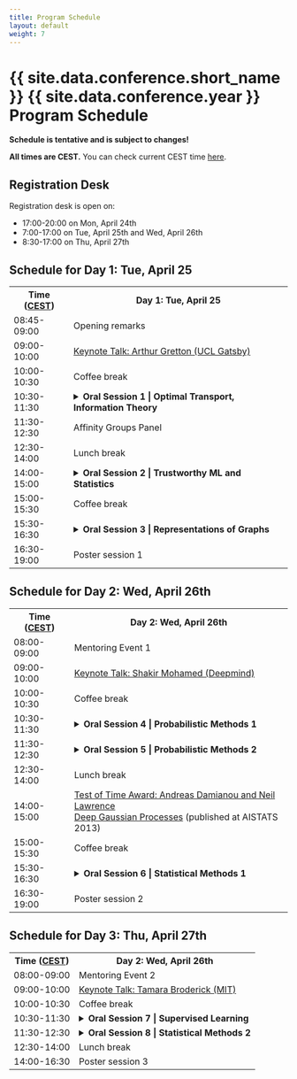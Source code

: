 ```yaml
---
title: Program Schedule
layout: default
weight: 7
---
```


# {{ site.data.conference.short_name }} {{ site.data.conference.year }} Program Schedule 

**Schedule is tentative and is subject to changes!**

**All times are CEST.**
You can check current CEST time [here](https://time.is/CEST).


## Registration Desk

Registration desk is open on:
+ 17:00-20:00 on Mon, April 24th
+ 7:00-17:00 on Tue, April 25th and Wed, April 26th
+ 8:30-17:00 on Thu, April 27th

## Schedule for Day 1: Tue, April 25

<table>
<tr>   
<th> Time (<a href="https://time.is/CEST">CEST</a>)  </th>
<th> <b>Day 1: Tue, April 25</b>
</th>
</tr>

<tr>
<td>
08:45-09:00 
</td>
<td>
Opening remarks
</td>
</tr>

<tr>
<td>
09:00-10:00
</td>
<td>
<a href="{{ "/invited.html#arthur-gretton" | relative_url }}">Keynote Talk: Arthur Gretton (UCL Gatsby)</a>
</td>
</tr>

<tr>
<td>
10:00-10:30
</td>
<td>
Coffee break
</td>
</tr>

<tr>
<td>
10:30-11:30 
</td>
<td>
<details>
<summary> <b>Oral Session 1 | Optimal Transport, Information Theory</b>  </summary>
<ul>
<li> The Schrödinger Bridge between Gaussian Measures has a Closed Form  
</li>  
<li> Rethinking Initialization of the Sinkhorn Algorithm   
</li>
<li> Using Sliced Mutual Information to Study Memorization and Generalization in Deep Neural Networks   
</li>
<li> Mode-Seeking Divergences: Theory and Applications to GANs
</li>
</ul>
</details>
</td>
</tr>

<tr>
<td>
11:30-12:30
</td>
<td>
Affinity Groups Panel
</td>
</tr>

<tr>
<td>
12:30-14:00
</td>
<td>
Lunch break	
</td>
</tr>

<tr>
<td>
14:00-15:00
</td>
<td>
<details>
<summary> <b>Oral Session 2 | Trustworthy ML and Statistics</b>  </summary>
<ul>
<li> Who Should Predict? Exact Algorithms For Learning to Defer to Humans   
</li>
<li> Generalized PTR: User-Friendly Recipes for Data-Adaptive Algorithms with Differential Privacy   
</li>
<li> Origins of Low-Dimensional Adversarial Perturbations   
</li>
<li> Data Banzhaf: A Robust Data Valuation Framework for Machine Learning
</li>
</ul>
</details>
</td>
</tr>

<tr>
<td>
15:00-15:30
</td>
<td>
Coffee break
</td>
</tr>

<tr>
<td>
15:30-16:30
</td>
<td>
<details>
<summary> <b>Oral Session 3 | Representations of Graphs</b>  </summary>
<ul>
<li> The Power of Recursion in Graph Neural Networks for Counting Substructures   
</li>
<li> Implicit Graphon Neural Representation   
</li>
<li> Implications of sparsity and high triangle density for graph representation learning   
</li>
<li> Fitting low-rank models on egocentrically sampled partial networks
</li>
</ul>
</details>
</td>
</tr>

<tr>
<td>
16:30-19:00
</td>
<td>
Poster session 1
</td>
</tr>

</table>



## Schedule for Day 2: Wed, April 26th

<table>
<tr>   
<th> Time (<a href="https://time.is/CEST">CEST</a>)  </th>
<th> <b>Day 2: Wed, April 26th</b>
</th>
</tr>

<tr>
<td>
08:00-09:00
</td>
<td>
Mentoring Event 1
</td>
</tr>

<tr>
<td>
09:00-10:00
</td>
<td>
<a href="{{ "/invited.html#shakir-mohammed" | relative_url }}">Keynote Talk: Shakir Mohamed (Deepmind)</a>
</td>
</tr>

<tr>
<td>
10:00-10:30 
</td>
<td>
Coffee break  
</td>
</tr>

<tr>
<td>
10:30-11:30
</td>
<td>
<details>
<summary> <b>Oral Session 4 | Probabilistic Methods 1</b>  </summary>
<ul>
<li> Do Bayesian Neural Networks Need To Be Fully Stochastic?   
</li>
<li> Indeterminacy in Generative Models: Characterization and Strong Identifiability   
</li>
<li> Distance-to-Set Priors and Constrained Bayesian Inference   
</li>
<li> Particle algorithms for maximum likelihood training of latent variable models
</li>
</ul>
</details>
</td>
</tr>

<tr>
<td>
11:30-12:30
</td>
<td>
<details>
<summary> <b>Oral Session 5 | Probabilistic Methods 2</b>  </summary>
<ul>
<li> BaCaDI: Bayesian Causal Discovery with Unknown Interventions   
</li>
<li> Multilevel Bayesian Quadrature   
</li>
<li> Discovering Many Diverse Solutions with Bayesian Optimization   
</li>
<li> Inducing Point Allocation for Sparse Gaussian Processes in High-Throughput Bayesian Optimisation
</li>
</ul>
</details>
</td>
</tr>

<tr>
<td>
12:30-14:00 
</td>
<td>
Lunch break  
</td>
</tr>

<tr>
<td>
14:00-15:00
</td>
<td>
<a href="{{ "/awards.html" | relative_url }}">Test of Time Award: Andreas Damianou and Neil Lawrence</a>
<br>
<a href="http://proceedings.mlr.press/v31/damianou13a.pdf">Deep Gaussian Processes</a> (published at AISTATS 2013)
</td>
</tr>

<tr>
<td>
15:00-15:30 
</td>
<td>
Coffee break  
</td>
</tr>

<tr>
<td>
15:30-16:30
</td>
<td>
<details>
<summary> <b>Oral Session 6 | Statistical Methods 1</b>  </summary>
<ul>
<li> Huber-robust confidence sequences   
</li>
<li> Error Estimation for Random Fourier Features    
</li>
<li> A Tale of Sampling and Estimation in Discounted Reinforcement Learning   
</li>
<li> Safe Sequential Testing and Effect Estimation in Stratified Count Data
</li>

</ul>
</details>
</td>
</tr>

<tr>
<td>
16:30-19:00
</td>
<td>
Poster session 2
</td>
</tr>

</table>



## Schedule for Day 3: Thu, April 27th

<table>
<tr>   
<th> Time (<a href="https://time.is/CEST">CEST</a>)  </th>
<th> <b>Day 2: Wed, April 26th</b>
</th>
</tr>

<tr>
<td>
08:00-09:00
</td>
<td>
Mentoring Event 2
</td>
</tr>

<tr>
<td>
09:00-10:00
</td>
<td>
<a href="{{ "/invited.html#tamara-broderick" | relative_url }}">Keynote Talk: Tamara Broderick (MIT)</a>
</td>
</tr>

<tr>
<td>
10:00-10:30 
</td>
<td>
Coffee break  
</td>
</tr>

<tr>
<td>
10:30-11:30
</td>
<td>
<details>
<summary> <b>Oral Session 7 | Supervised Learning</b>  </summary>
<ul>
<li> Don't be fooled: label leakage in explanation methods and the importance of their quantitative evaluation   
</li>
<li> Fix-A-Step: Semi-supervised Learning From Uncurated Unlabeled Data   
</li>
<li> Blessing of Class Diversity in Pre-training   
</li>
<li> Federated Learning under Distributed Concept Drift
</li>
</ul>
</details>
</td>
</tr>

<tr>
<td>
11:30-12:30
</td>
<td>
<details>
<summary> <b>Oral Session 8 | Statistical Methods 2</b>  </summary>
<ul>
<li> Scalable Bicriteria Algorithms for Non-Monotone Submodular Cover   
</li>
<li> Noisy Low-rank Matrix Optimization: Geometry of Local Minima and Convergence Rate   
</li>
<li> An Efficient and Continuous Voronoi Density Estimator   
</li>
<li> Hedging against Complexity: Distributionally Robust Optimization with Parametric Approximation
</li>
</ul>
</details>
</td>
</tr>

<tr>
<td>
12:30-14:00
</td>
<td>
Lunch break  
</td>
</tr>

<tr>
<td>
14:00-16:30 
</td>
<td>
Poster session 3 
</td>
</tr>

</table>
